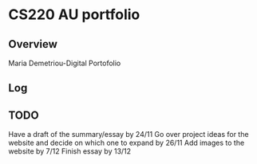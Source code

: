 # CS220 AU portfolio
## Overview
Maria Demetriou-Digital Portofolio

## Log

## TODO
Have a draft of the summary/essay by 24/11
Go over project ideas for the website and decide on which one to expand by 26/11
Add images to the website by 7/12
Finish essay by 13/12

